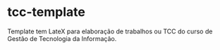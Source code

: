 # tcc-template

Template tem LateX para elaboração de trabalhos ou TCC do curso de Gestão de Tecnologia da Informação. 
